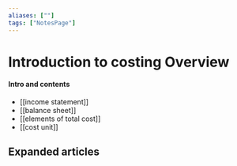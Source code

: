 ```yaml
---
aliases: [""]
tags: ["NotesPage"]
---
```


# Introduction to costing Overview

#### Intro and contents
- [[income statement]]
- [[balance sheet]]
- [[elements of total cost]]
- [[cost unit]]


## Expanded articles
